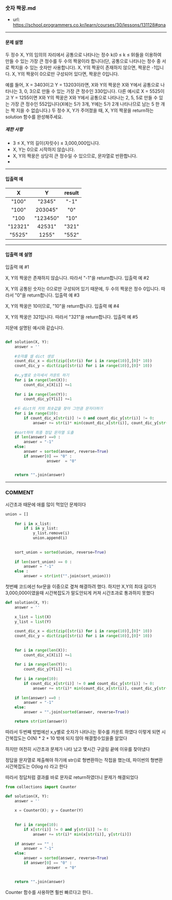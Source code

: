 ### 숫자 짝꿍.md

 - url: https://school.programmers.co.kr/learn/courses/30/lessons/131128#qna
 
 --------
 
#### 문제 설명
두 정수 X, Y의 임의의 자리에서 공통으로 나타나는 정수 k(0 ≤ k ≤ 9)들을 이용하여 만들 수 있는 가장 큰 정수를 두 수의 짝꿍이라 합니다(단, 공통으로 나타나는 정수 중 서로 짝지을 수 있는 숫자만 사용합니다). X, Y의 짝꿍이 존재하지 않으면, 짝꿍은 -1입니다. X, Y의 짝꿍이 0으로만 구성되어 있다면, 짝꿍은 0입니다.

예를 들어, X = 3403이고 Y = 13203이라면, X와 Y의 짝꿍은 X와 Y에서 공통으로 나타나는 3, 0, 3으로 만들 수 있는 가장 큰 정수인 330입니다. 다른 예시로 X = 5525이고 Y = 1255이면 X와 Y의 짝꿍은 X와 Y에서 공통으로 나타나는 2, 5, 5로 만들 수 있는 가장 큰 정수인 552입니다(X에는 5가 3개, Y에는 5가 2개 나타나므로 남는 5 한 개는 짝 지을 수 없습니다.)
두 정수 X, Y가 주어졌을 때, X, Y의 짝꿍을 return하는 solution 함수를 완성해주세요.

##### 제한 사항
 - 3 ≤ X, Y의 길이(자릿수) ≤ 3,000,000입니다.
 - X, Y는 0으로 시작하지 않습니다.
 - X, Y의 짝꿍은 상당히 큰 정수일 수 있으므로, 문자열로 반환합니다.
 - 
--------
 
#### 입출력 예
|X|Y|result|
|:---:|:---:|:---:|
|"100"|"2345"|"-1"|
|"100"|203045"|"0"|
|"100|"123450"|"10"|
|"12321"|42531"|"321"|
|"5525"|1255"|"552"|
 
--------

#### 입출력 예 설명
입출력 예 #1

X, Y의 짝꿍은 존재하지 않습니다. 따라서 "-1"을 return합니다.
입출력 예 #2

X, Y의 공통된 숫자는 0으로만 구성되어 있기 때문에, 두 수의 짝꿍은 정수 0입니다. 따라서 "0"을 return합니다.
입출력 예 #3

X, Y의 짝꿍은 10이므로, "10"을 return합니다.
입출력 예 #4

X, Y의 짝꿍은 321입니다. 따라서 "321"을 return합니다.
입출력 예 #5

지문에 설명된 예시와 같습니다.

```python

def solution(X, Y):
    answer = ''
    
    #숫자를 셀 dict 생성
    count_dic_x = dict(zip([str(i) for i in range(10)],[0]* 10))
    count_dic_y = dict(zip([str(i) for i in range(10)],[0]* 10))
    
    #x,y별로 숫자세서 카운트 하기
    for i in range(len(X)):
        count_dic_x[X[i]] +=1
        
    for i in range(len(Y)):
        count_dic_y[Y[i]] +=1
    
    #두 dict의 키의 최솟값을 찾아 그만큼 문자더하기
    for i in range(10):
        if count_dic_x[str(i)] != 0 and count_dic_y[str(i)] != 0:
            answer += str(i)* min(count_dic_x[str(i)], count_dic_y[str(i)])
    
    #sort하여 최종 정답 문자열 도출
    if len(answer) ==0 :
        answer = "-1"
    else:
        answer = sorted(answer, reverse=True)
        if answer[0] == "0" :
                  answer  = "0"


    return "".join(answer)


```

------
### COMMENT
시간초과 때문에 애를 많이 먹었던 문제이다


```python
union = []
    
    for i in x_list:
        if i in y_list:
            y_list.remove(i)
            union.append(i)
            
    
    sort_union = sorted(union, reverse=True)
    
    if len(sort_union) == 0 :
        answer = "-1"
    else :
        answer = str(int("".join(sort_union)))

```
첫번째 코드에선 for문을 이중으로 곂쳐 해결하려 했다. 하지만 X,Y의 최대 길이가 3,000,000이였을때 시간복잡도가 말도안되게 커져 시간초과로 통과하지 못했다

```python
def solution(X, Y):
    answer = ''
    
    x_list = list(X)
    y_list = list(Y)
    
    count_dic_x = dict(zip([str(i) for i in range(10)],[0]* 10))
    count_dic_y = dict(zip([str(i) for i in range(10)],[0]* 10))
    
    
    for i in range(len(X)):
        count_dic_x[X[i]] +=1
        
    for i in range(len(Y)):
        count_dic_y[Y[i]] +=1
    
    for i in range(10):
        if count_dic_x[str(i)] != 0 and count_dic_y[str(i)] != 0:
            answer += str(i)* min(count_dic_x[str(i)], count_dic_y[str(i)])
    
    if len(answer) ==0 :
        answer = "-1"
    else:
        answer = "".join(sorted(answer, reverse=True))

    return str(int(answer))


```

따라서 두번째 방법에선 x,y별로 숫자가 나타나는 횟수를 카운트 하였다 이렇게 되면 시간복잡도는 O(N) * 2 + 10 밖에 되지 않아 해결할수있을줄 알았다

하지만 여전히 시간초과 문제가 나타 났고 몇시간 구글링 끝에 이유를 찾아냈다

정답을 문자열로 제출해야 하기에 str()로 형변환하는 작접을 했는데, 파이썬의 형변환 시간복잡도는 O(log n) 라고 한다


따라서 정답처럼 결과를 바로 문자로 return하였더니 문제가 해결되었다



```python
from collections import Counter

def solution(X, Y):
    answer = ''
    
    x = Counter(X); y = Counter(Y)
    
    
    for i in range(10):
        if x[str(i)] != 0 and y[str(i)] != 0:
            answer += str(i)* min(x[str(i)], y[str(i)])
    
    if answer == "" :
        answer = "-1"
    else:
        answer = sorted(answer, reverse=True)
        if answer[0] == "0" :
                  answer  = "0"

        
    return "".join(answer)
```

Counter 함수를 사용하면 훨씬 빠르다고 한다..
